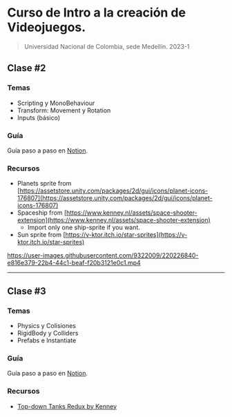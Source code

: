 # Curso de Intro a la creación de Videojuegos.
> Universidad Nacional de Colombia, sede Medellín. 2023-1


## Clase #2

### Temas

- Scripting y MonoBehaviour
- Transform: Movement y Rotation
- Inputs (básico)

### Guía

Guía paso a paso en [Notion](https://allie-joe.notion.site/Planets-3480381e638b4a7693166f41e27936bd).

### Recursos

- Planets sprite from [https://assetstore.unity.com/packages/2d/gui/icons/planet-icons-176807](https://assetstore.unity.com/packages/2d/gui/icons/planet-icons-176807)
- Spaceship from [https://www.kenney.nl/assets/space-shooter-extension](https://www.kenney.nl/assets/space-shooter-extension)
    - Import only one ship-sprite if you want.
- Sun sprite from [https://v-ktor.itch.io/star-sprites](https://v-ktor.itch.io/star-sprites)


https://user-images.githubusercontent.com/9322009/220226840-e816e379-22b4-44c1-beaf-f20b3121e0c1.mp4

---

## Clase #3

### Temas

- Physics y Colisiones
- RigidBody y Colliders
- Prefabs e Instantiate

### Guía

Guía paso a paso en [Notion](https://allie-joe.notion.site/Tanks-9a6b94e666404d97ba22ea4bdbfb5149).

### Recursos

- [Top-down Tanks Redux by Kenney](https://www.kenney.nl/assets/topdown-tanks-redux)

